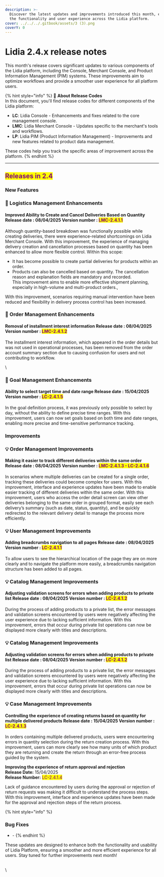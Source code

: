 ```yaml
---
description: >-
  Discover the latest updates and improvements introduced this month, enhancing
  the functionality and user experience across the Lidia platform.
cover: ../../../.gitbook/assets/3 (3).png
coverY: 0
---
```


# Lidia 2.4.x release notes

This month's release covers significant updates to various components of the Lidia platform, including the Console, Merchant Console, and Product Information Management (PIM) systems. These improvements aim to optimize workflows and provide a smoother user experience for all platform users.

{% hint style="info" %}
🔎 **About Release Codes**\
In this document, you'll find release codes for different components of the Lidia platform:

* **LC**: Lidia Console - Enhancements and fixes related to the core management console.
* **LMC**: Lidia Merchant Console - Updates specific to the merchant's tools and workflows.
* **LP**: Lidia PIM (Product Information Management) - Improvements and new features related to product data management.

These codes help you track the specific areas of improvement across the platform.
{% endhint %}

***

## <mark style="color:purple;">Releases in 2.4</mark>

### New Features

### 🎯 Logistics Management Enhancements

#### **Improved Ability to Create and Cancel Deliveries Based on Quantity** **Release date :**  08/04/2025 **Version number :** <mark style="color:purple;">LMC-2.4.1.1</mark>

Although quantity-based breakdown was functionally possible while creating deliveries, there were experience-related shortcomings on Lidia Merchant Console. With this improvement, the experience of managing delivery creation and cancellation processes based on quantity has been enhanced to allow more flexible control. Within this scope:

* It has become possible to create partial deliveries for products within an order.
* Products can also be cancelled based on quantity. The cancellation reason and explanation fields are mandatory and recorded.\
  This improvement aims to enable more effective shipment planning, especially in high-volume and multi-product orders.,

With this improvement, scenarios requiring manual intervention have been reduced and flexibility in delivery process control has been increased.



### 🎯 Order Management Enhancements

#### **Removal of installment interest information** **Release date :** 08/04/2025 **Version number :** <mark style="color:purple;">LMC-2.4.1.2</mark>

The installment interest information, which appeared in the order details but was not used in operational processes, has been removed from the order account summary section due to causing confusion for users and not contributing to workflow.

\


### 🎯 Goal Management Enhancements

#### **Ability to select target time and date range** **Release date :** 15/04/2025 **Version number :** <mark style="color:purple;">LC-2.4.1.5</mark>

In the goal definition process, it was previously only possible to select by day, without the ability to define precise time ranges. With this improvement, users can now set goals based on both time and date ranges, enabling more precise and time-sensitive performance tracking.





### Improvements

### 💡 Order Management Improvements

#### Making it easier to track different deliveries within the same order **Release date :** 08/04/2025 **Version number :** <mark style="color:purple;">LMC-2.4.1.3 - LC-2.4.1.6</mark>

In scenarios where multiple deliveries can be created for a single order, tracking these deliveries could become complex for users. With this improvement, interface and experience updates have been made to enable easier tracking of different deliveries within the same order. With this improvement, users who access the order detail screen can view other deliveries belonging to the same order in grouped format, easily see each delivery’s summary (such as date, status, quantity), and be quickly redirected to the relevant delivery detail to manage the process more efficiently.



### 💡 User Management Improvements

#### **Adding breadcrumbs navigation to all pages** **Release date :** 08/04/2025 **Version number :** <mark style="color:purple;">LC-2.4.1.1</mark>

To allow users to see the hierarchical location of the page they are on more clearly and to navigate the platform more easily, a breadcrumbs navigation structure has been added to all pages.



### 💡 Catalog Management Improvements

#### **Adjusting validation screens for errors when adding products to private list** **Release date :** 08/04/2025 **Version number :** <mark style="color:purple;">LC-2.4.1.2</mark>

During the process of adding products to a private list, the error messages and validation screens encountered by users were negatively affecting the user experience due to lacking sufficient information. With this improvement, errors that occur during private list operations can now be displayed more clearly with titles and descriptions.



### 💡 Catalog Management Improvements

#### **Adjusting validation screens for errors when adding products to private list** **Release date :** 08/04/2025 **Version number :** <mark style="color:purple;">LC-2.4.1.2</mark>

During the process of adding products to a private list, the error messages and validation screens encountered by users were negatively affecting the user experience due to lacking sufficient information. With this improvement, errors that occur during private list operations can now be displayed more clearly with titles and descriptions.



### 💡 Case Management Improvements

#### **Controlling the experience of creating returns based on quantity for multiple delivered products** **Release date :** 15/04/2025 **Version number :** <mark style="color:purple;">LC-2.4.1.3</mark>

In orders containing multiple delivered products, users were encountering errors in quantity selection during the return creation process. With this improvement, users can more clearly see how many units of which product they are returning and create the return through an error-free process guided by the system.



**Improving the experience of return approval and rejection**\
**Release Date:** 15/04/2025\
**Release Number:** <mark style="color:purple;">LC-2.4.1.4</mark>

Lack of guidance encountered by users during the approval or rejection of return requests was making it difficult to understand the process steps. With this improvement, interface and experience updates have been made for the approval and rejection steps of the return process.







{% hint style="info" %}
### Bug Fixes

* \-
{% endhint %}



These updates are designed to enhance both the functionality and usability of Lidia Platform, ensuring a smoother and more efficient experience for all users. Stay tuned for further improvements next month!

\
\
